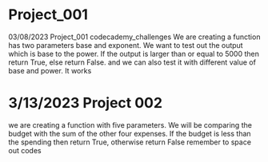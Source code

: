# Project_001
03/08/2023 Project_001 codecademy_challenges
 We are creating a function has two parameters base and exponent. We want to test out the output which is base to the power. If the output is larger than or equal to 5000 then return True, else return False. and we can also test it with different value of base and power. It works
 # 3/13/2023 Project 002
we are creating a function with five parameters. We will be comparing the budget with the sum of the other four expenses. If the budget is less than the spending then return True, otherwise return False
 remember to space out codes

